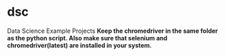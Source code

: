 # dsc
Data Science Example Projects
**Keep the chromedriver in the same folder as the python script.
Also make sure that selenium and chromedriver(latest) are installed in your system.**
